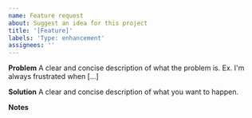 ```yaml
---
name: Feature request
about: Suggest an idea for this project
title: '[Feature]'
labels: 'Type: enhancement'
assignees: ''
---
```


**Problem**
A clear and concise description of what the problem is. Ex. I'm always frustrated when [...]

**Solution**
A clear and concise description of what you want to happen.

**Notes**

